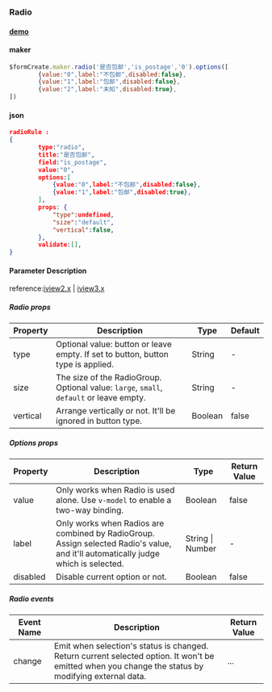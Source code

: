 ### Radio

#### [demo](https://jsrun.net/cehKp/edit)

#### maker
```js
$formCreate.maker.radio('是否包邮','is_postage','0').options([
        {value:"0",label:"不包邮",disabled:false},
        {value:"1",label:"包邮",disabled:false},
        {value:"2",label:"未知",disabled:true},
])
```

#### json
```json
radioRule :
{
        type:"radio",
        title:"是否包邮",
        field:"is_postage",
        value:"0",
        options:[
            {value:"0",label:"不包邮",disabled:false},
            {value:"1",label:"包邮",disabled:true},
        ],
        props: {
            "type":undefined,
            "size":"default",
            "vertical":false,
        },
        validate:[],
}
```

#### Parameter Description

reference:[iview2.x](http://v2.iviewui.com/components/radio#API) | [iview3.x](https://www.iviewui.com/components/radio#API)

##### Radio props

| Property | Description                                                  | Type    | Default |
| -------- | ------------------------------------------------------------ | ------- | ------- |
| type     | Optional value: button or leave empty. If set to button, button type is applied. | String  | -       |
| size     | The size of the RadioGroup. Optional value: `large`, `small`, `default` or leave empty. | String  | -       |
| vertical | Arrange vertically or not. It'll be ignored in button type.  | Boolean | false   |



##### Options props

| Property | Description                                                  | Type             | Return Value |
| -------- | ------------------------------------------------------------ | ---------------- | ------------ |
| value    | Only works when Radio is used alone. Use `v-model` to enable a two-way binding. | Boolean          | false        |
| label    | Only works when Radios are combined by RadioGroup. Assign selected Radio's value, and it'll automatically judge which is selected. | String \| Number | -            |
| disabled | Disable current option or not.                               | Boolean          | false        |



##### Radio events

| Event Name | Description                                                  | Return Value |
| ---------- | ------------------------------------------------------------ | ------------ |
| change     | Emit when selection's status is changed. Return current selected option. It won't be emitted when you change the status by modifying external data. | ...          |


